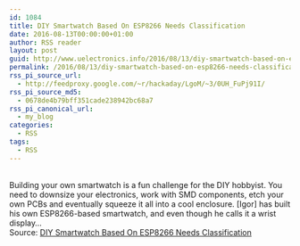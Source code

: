 ```yaml
---
id: 1084
title: DIY Smartwatch Based On ESP8266 Needs Classification
date: 2016-08-13T00:00:00+01:00
author: RSS reader
layout: post
guid: http://www.uelectronics.info/2016/08/13/diy-smartwatch-based-on-esp8266-needs-classification/
permalink: /2016/08/13/diy-smartwatch-based-on-esp8266-needs-classification/
rss_pi_source_url:
  - http://feedproxy.google.com/~r/hackaday/LgoM/~3/0UH_FuPj91I/
rss_pi_source_md5:
  - 0678de4b79bff351cade238942bc68a7
rss_pi_canonical_url:
  - my_blog
categories:
  - RSS
tags:
  - RSS
---
```

&#013;  
Building your own smartwatch is a fun challenge for the DIY hobbyist. You need to downsize your electronics, work with SMD components, etch your own PCBs and eventually squeeze it all into a cool enclosure. [Igor] has built his own ESP8266-based smartwatch, and even though he calls it a wrist display…&#013;  
Source: <a href="http://feedproxy.google.com/~r/hackaday/LgoM/~3/0UH_FuPj91I/" target="_blank">DIY Smartwatch Based On ESP8266 Needs Classification</a>